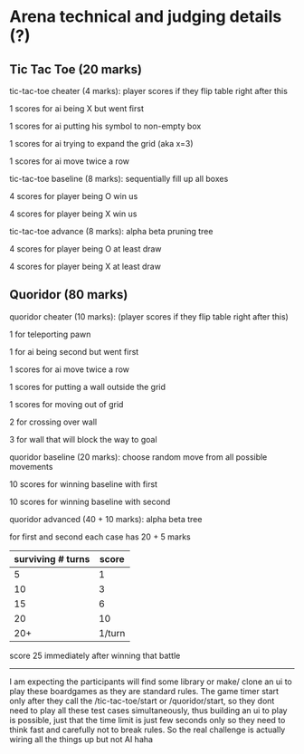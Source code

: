 # Arena technical and judging details (?)

## Tic Tac Toe (20 marks)

tic-tac-toe cheater (4 marks): player scores if they flip table right after this

1 scores for ai being X but went first

1 scores for ai putting his symbol to non-empty box

1 scores for ai trying to expand the grid (aka x=3)

1 scores for ai move twice a row

tic-tac-toe baseline (8 marks): sequentially fill up all boxes

4 scores for player being O win us

4 scores for player being X win us

tic-tac-toe advance (8 marks): alpha beta pruning tree

4 scores for player being O at least draw

4 scores for player being X at least draw

## Quoridor (80 marks)

quoridor cheater (10 marks): (player scores if they flip table right after this)

1 for teleporting pawn

1 for ai being second but went first

1 scores for ai move twice a row

1 scores for putting a wall outside the grid

1 scores for moving out of grid

2 for crossing over wall

3 for wall that will block the way to goal

quoridor baseline (20 marks): choose random move from all possible movements

10 scores for winning baseline with first

10 scores for winning baseline with second

quoridor advanced (40 + 10 marks): alpha beta tree

for first and second each case has 20 + 5 marks

| surviving # turns | score  |
| ----------------- | ------ |
| 5                 | 1      |
| 10                | 3      |
| 15                | 6      |
| 20                | 10     |
| 20+               | 1/turn |

score 25 immediately after winning that battle

--------------------------------------

I am expecting the participants will find some library or make/ clone an ui to play these boardgames as they are standard rules.
The game timer start only after they call the /tic-tac-toe/start or /quoridor/start,
so they dont need to play all these test cases simultaneously,
thus building an ui to play is possible,
just that the time limit is just few seconds only so they need to think fast and carefully not to break rules.
So the real challenge is actually wiring all the things up but not AI haha

